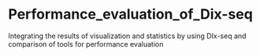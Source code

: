 # Performance_evaluation_of_Dix-seq
Integrating the results of visualization and statistics by using DIx-seq and comparison of tools for performance evaluation
